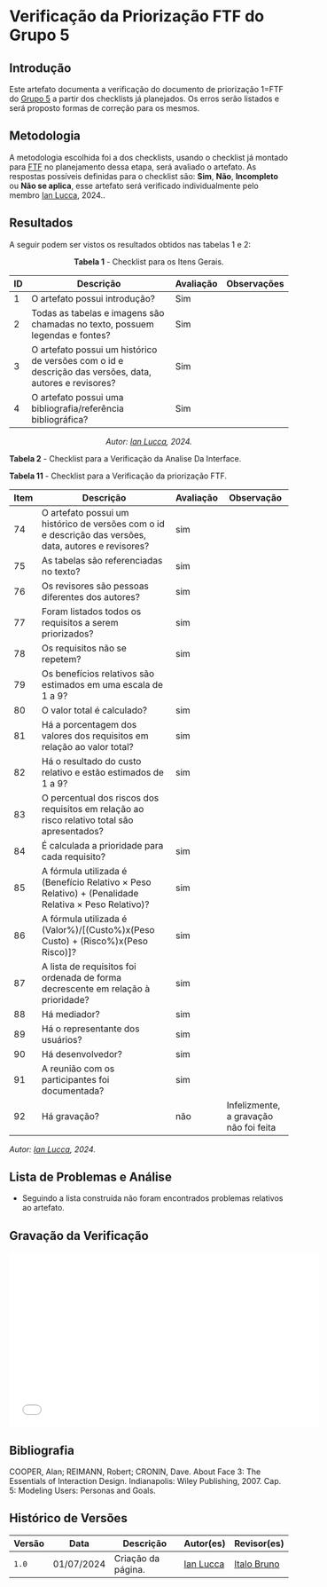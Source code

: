 # Verificação da Priorização FTF do Grupo 5

## Introdução

Este artefato documenta a verificação do documento de priorização 1=FTF do [Grupo 5](https://requisitos-de-software.github.io/2024.1-Sinesp_Cidadao/) a partir dos checklists já planejados. Os erros serão listados e será proposto formas de correção para os mesmos.


## Metodologia

A metodologia escolhida foi a dos checklists, usando o checklist já montado para [FTF](docs/Verificacao/Grupo5/entrega2/planejamento_entr_2.m) no planejamento dessa etapa, será avaliado o artefato. As respostas possíveis definidas para o checklist são:
**Sim**, **Não**, **Incompleto** ou **Não se aplica**, esse artefato será verificado individualmente pelo membro  [Ian Lucca](https://github.com/IanLucca12), 2024..



## Resultados

A seguir podem ser vistos os resultados obtidos nas tabelas 1 e 2: 

<center>

**Tabela 1** - Checklist para os Itens Gerais.

| ID  | Descrição                                                                                              | Avaliação | Observações |
| --- | ------------------------------------------------------------------------------------------------------ | --------- | ----------- |
| 1   | O artefato possui introdução?                                                                          |   Sim        |             |
| 2   | Todas as tabelas e imagens são chamadas no texto, possuem legendas e fontes?                                      |  Sim         |             |
| 3   | O artefato possui um histórico de versões com o id e descrição das versões, data, autores e revisores? |   Sim        |             |
| 4   |     O artefato possui uma bibliografia/referência bibliográfica?                            |   Sim        |             |

_Autor: [Ian Lucca](https://github.com/IanLucca12), 2024._


</center>



**Tabela 2** - Checklist para a Verificação da Analise Da Interface.

  
**Tabela 11** - Checklist para a Verificação da priorização FTF.

| Item   | Descrição                                                                                                                         | Avaliação  | Observação |
| ----- | --------------------------------------------------------------------------------------------------------------------------------- | --------- | ---------- |
| 74 |    O artefato possui um histórico de versões com o id e descrição das versões, data, autores e revisores? |             sim                   |
| 75 |As tabelas são referenciadas no texto?|   sim        |          |            |
| 76 |Os revisores são pessoas diferentes dos autores?|     sim     |            |
| 77 |Foram listados todos os requisitos a serem priorizados?|  sim       |            |
| 78 |Os requisitos não se repetem? |sim|            |
| 79 |Os benefícios relativos são estimados em uma escala de 1 a 9? |          |            |
| 80 |O valor total é calculado? |    sim      |            |
| 81 |	Há a porcentagem dos valores dos requisitos em relação ao valor total? |     sim     |            |
| 82 |	Há o resultado do custo relativo e estão estimados de 1 a 9?|     sim     |            |
| 83 |	O percentual dos riscos dos requisitos em relação ao risco relativo total são apresentados?|          |            |
| 84 |	É calculada a prioridade para cada requisito?|    sim      |            |
| 85 |	A fórmula utilizada é (Benefício Relativo × Peso Relativo) + (Penalidade Relativa × Peso Relativo)?|sim|            |
| 86 |A fórmula utilizada é (Valor%)/[(Custo%)x(Peso Custo) + (Risco%)x(Peso Risco)]?|  sim        |            |
| 87 |A lista de requisitos foi ordenada de forma decrescente em relação à prioridade?|sim|            |
| 88 |Há mediador?|       sim   |            |
| 89 |Há o representante dos usuários?|     sim     |            |
| 90 |Há desenvolvedor?|    sim      |            |
| 91 |A reunião com os participantes foi documentada?|       sim   |            |
| 92 |	Há gravação?| não         | Infelizmente, a gravação não foi feita        |

_Autor: [Ian Lucca](https://github.com/IanLucca12), 2024._

</center>



## Lista de Problemas e Análise 

- Seguindo a lista construída não foram encontrados problemas relativos ao artefato.

## Gravação da Verificação 
<iframe width="560" height="315" src="xxxxx" title="YouTube video player" frameborder="0" allow="accelerometer; autoplay; clipboard-write; encrypted-media; gyroscope; picture-in-picture; web-share" referrerpolicy="strict-origin-when-cross-origin" allowfullscreen></iframe>


## Bibliografia


COOPER, Alan; REIMANN, Robert; CRONIN, Dave. About Face 3: The Essentials of Interaction Design. Indianapolis: Wiley Publishing, 2007. Cap. 5: Modeling Users: Personas and Goals.


## Histórico de Versões

| Versão | Data       | Descrição                                   | Autor(es)                                        | Revisor(es)                                      |
| ------ | ---------- | ------------------------------------------- | ------------------------------------------------ | ------------------------------------------------ |
| `1.0`  | 01/07/2024 | Criação da página.                          | [Ian Lucca](https://github.com/IanLucca12) | [Italo Bruno](https://github.com/Italobrunom) |

